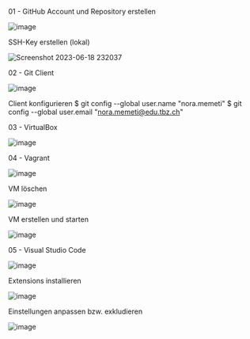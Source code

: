 01 - GitHub Account und Repository erstellen

![image](https://github.com/norawrld/M300-Services/assets/87812697/260c7b68-c298-4851-a3d0-2e0fd57e456d)


SSH-Key erstellen (lokal)

![Screenshot 2023-06-18 232037](https://github.com/norawrld/M300-Services/assets/87812697/1d874667-7448-45a9-b391-3a502c2fffaa)



02 - Git Client

![image](https://github.com/norawrld/M300-Services/assets/87812697/c39a6f56-8539-4e34-bc3e-b365ea5b1a63)

Client konfigurieren
$ git config --global user.name "nora.memeti"
$ git config --global user.email "nora.memeti@edu.tbz.ch"


03 - VirtualBox

![image](https://github.com/norawrld/M300-Services/assets/87812697/e52ac1fe-e54c-40c5-a16e-925ba1ac462c)

04 - Vagrant

![image](https://github.com/norawrld/M300-Services/assets/87812697/d5872402-1a9f-432c-8fa5-ca315c459c13)


VM löschen

![image](https://github.com/norawrld/M300-Services/assets/87812697/186f642a-5033-4cfb-b725-8eee3bfef427)


VM erstellen und starten

![image](https://github.com/norawrld/M300-Services/assets/87812697/656fe2e8-3e0b-4376-ad4a-afee33699e83)


05 - Visual Studio Code

![image](https://github.com/norawrld/M300-Services/assets/87812697/8b2924ab-d395-4824-9df4-094fee17e500)


Extensions installieren

![image](https://github.com/norawrld/M300-Services/assets/87812697/02982e03-5f77-47ca-9e32-befbb9caacc1)


Einstellungen anpassen bzw. exkludieren

![image](https://github.com/norawrld/M300-Services/assets/87812697/ad001046-5aab-4627-9ef4-71bffa840710)







